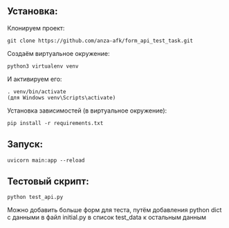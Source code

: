 ## Установка:

Клонируем проект:  

    git clone https://github.com/anza-afk/form_api_test_task.git

Создаём виртуальное окружение:

    python3 virtualenv venv

И активируем его:

    . venv/bin/activate
    (для Windows venv\Scripts\activate)

Установка зависимостей (в виртуальное окружение):

    pip install -r requirements.txt

## Запуск:

    uvicorn main:app --reload

## Тестовый скрипт:

    python test_api.py

Можно добавить больше форм для теста, путём добавления python dict с данными в файл initial.py в список test_data к остальным данным
